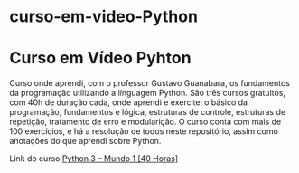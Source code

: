 # curso-em-video-Python

<h1>Curso em Vídeo Pyhton</h1>
Curso onde aprendi, com o professor Gustavo Guanabara, os fundamentos da programação utilizando a línguagem Python. São três cursos gratuitos, com 40h de duração cada, onde aprendi e exercitei o básico da programação, fundamentos e lógica, estruturas de controle, estruturas de repetição, tratamento de erro e modularição. O curso conta com mais de 100 exercícios, e há a resolução de todos neste repositório, assim como anotações do que aprendi sobre Python.

<tittle>Link do curso</tittle>
<a href="https://www.cursoemvideo.com/curso/python-3-mundo-1/"> Python 3 – Mundo 1 [40 Horas] </a>
